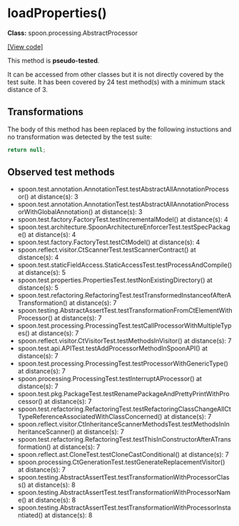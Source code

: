 # loadProperties()

**Class:** spoon.processing.AbstractProcessor

[[View code]](https://github.com/INRIA/spoon/blob/fd878bc71b73fc1da82356eaa6578f760c70f0de/src/main/java//spoon/processing/AbstractProcessor.java#L93)

This method is **pseudo-tested**.


It can be accessed from other classes but it is not directly covered by the test suite. 
It has been covered by 24 test method(s) with a minimum stack distance of 3.

## Transformations


The body of this method has been replaced by the following instuctions and no transformation was detected by the test suite:

```Java
return null;
```





## Observed test methods

* spoon.test.annotation.AnnotationTest.testAbstractAllAnnotationProcessor() at distance(s): 3
* spoon.test.annotation.AnnotationTest.testAbstractAllAnnotationProcessorWithGlobalAnnotation() at distance(s): 3
* spoon.test.factory.FactoryTest.testIncrementalModel() at distance(s): 4
* spoon.test.architecture.SpoonArchitectureEnforcerTest.testSpecPackage() at distance(s): 4
* spoon.test.factory.FactoryTest.testCtModel() at distance(s): 4
* spoon.reflect.visitor.CtScannerTest.testScannerContract() at distance(s): 4
* spoon.test.staticFieldAccess.StaticAccessTest.testProcessAndCompile() at distance(s): 5
* spoon.test.properties.PropertiesTest.testNonExistingDirectory() at distance(s): 5
* spoon.test.refactoring.RefactoringTest.testTransformedInstanceofAfterATransformation() at distance(s): 7
* spoon.testing.AbstractAssertTest.testTransformationFromCtElementWithProcessor() at distance(s): 7
* spoon.test.processing.ProcessingTest.testCallProcessorWithMultipleTypes() at distance(s): 7
* spoon.reflect.visitor.CtVisitorTest.testMethodsInVisitor() at distance(s): 7
* spoon.test.api.APITest.testAddProcessorMethodInSpoonAPI() at distance(s): 7
* spoon.test.processing.ProcessingTest.testProcessorWithGenericType() at distance(s): 7
* spoon.processing.ProcessingTest.testInterruptAProcessor() at distance(s): 7
* spoon.test.pkg.PackageTest.testRenamePackageAndPrettyPrintWithProcessor() at distance(s): 7
* spoon.test.refactoring.RefactoringTest.testRefactoringClassChangeAllCtTypeReferenceAssociatedWithClassConcerned() at distance(s): 7
* spoon.reflect.visitor.CtInheritanceScannerMethodsTest.testMethodsInInheritanceScanner() at distance(s): 7
* spoon.test.refactoring.RefactoringTest.testThisInConstructorAfterATransformation() at distance(s): 7
* spoon.reflect.ast.CloneTest.testCloneCastConditional() at distance(s): 7
* spoon.processing.CtGenerationTest.testGenerateReplacementVisitor() at distance(s): 7
* spoon.testing.AbstractAssertTest.testTransformationWithProcessorClass() at distance(s): 8
* spoon.testing.AbstractAssertTest.testTransformationWithProcessorName() at distance(s): 8
* spoon.testing.AbstractAssertTest.testTransformationWithProcessorInstantiated() at distance(s): 8

